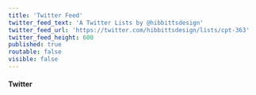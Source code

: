 ```yaml
---
title: 'Twitter Feed'
twitter_feed_text: 'A Twitter Lists by @hibbittsdesign'
twitter_feed_url: 'https://twitter.com/hibbittsdesign/lists/cpt-363'
twitter_feed_height: 600
published: true
routable: false
visible: false
---
```


#### Twitter
